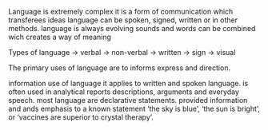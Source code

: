Language is extremely complex
it is a form of communication which transferees ideas
language can be spoken, signed, written or in other methods.
language is always evolving
sounds and words can be combined wich creates a way of meaning

Types of language
→ verbal
→ non-verbal
→ written
→ sign
→ visual

The primary uses of language are to informs express and direction.

information use of language
it applies to written and spoken language.
is often used in analytical reports descriptions, arguments and everyday speech.
most language are declarative statements.
provided information and ands emphasis to a known statement ‘the sky is blue’, ‘the sun is bright’, or ‘vaccines are superior to crystal therapy’.